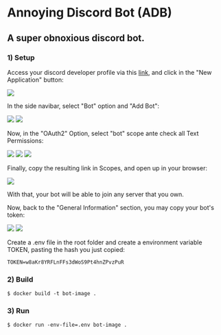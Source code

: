 # **Annoying Discord Bot** (ADB)
## A super obnoxious discord bot.

### 1) **Setup**

Access your discord developer profile via this [link](https://discord.com/developers), and click in the "New Application" button:

![](instructions/bot1.png)

In the side navibar, select "Bot" option and "Add Bot":

![](instructions/bot2.png)
![](instructions/bot3.png)

Now, in the "OAuth2" Option, select "bot" scope ante check all Text Permissions:

![](instructions/bot4.png)
![](instructions/bot5.png)
![](instructions/bot6.png)


Finally, copy the resulting link in Scopes, and open up in your browser:

![](instructions/bot7.png)

With that, your bot will be able to join any server that you own.

Now, back to the "General Information" section, you may copy your bot's token:

![](instructions/bot8.png)
![](instructions/bot9.png)

Create a .env file in the root folder and create a environment variable TOKEN, pasting the hash you just copied: 
```shell
TOKEN=w8aKr8YRFLnFFs3dWoS9Pt4hnZPvzPuR
```

### 2) **Build**
```shell
$ docker build -t bot-image .
```

### 3) **Run**
```shell
$ docker run -env-file=.env bot-image .
```
